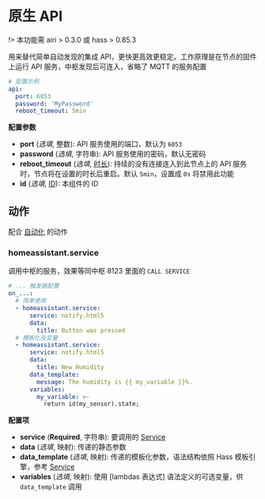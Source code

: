 # 原生 API

!> 本功能需 airi > 0.3.0 或 hass > 0.85.3

用来替代简单自动发现的集成 API，更快更高效更稳定。工作原理是在节点的固件上运行 API 服务，中枢发现后可连入，省略了 MQTT 的服务配置


```yaml
# 配置示例
api:
  port: 6053
  password: 'MyPassword'
  reboot_timeout: 5min
```

**配置参数**

- **port** (*选填*, 整数): API 服务使用的端口，默认为 `6053`
- **password** (*选填*, 字符串): API 服务使用的密码，默认无密码
- **reboot_timeout** (*选填*, [时长](mqtt/guides/configuration-types#时长)): 持续的没有连接连入到此节点上的 API 服务时，节点将在设置的时长后重启。默认 `5min`，设置成 `0s` 将禁用此功能
- **id** (*选填*, [ID](mqtt/guides/configuration-types#id)): 本组件的 ID



## 动作

配合 [自动化](mqtt/guides/automations) 的动作


### homeassistant.service


调用中枢的服务，效果等同中枢 8123 里面的  `CALL SERVICE`


```yaml
# ... 触发器配置
on_...:
  # 简单使用
  - homeassistant.service:
      service: notify.html5
      data:
        title: Button was pressed
  # 模板化及变量
  - homeassistant.service:
      service: notify.html5
      data:
        title: New Humidity
      data_template:
        message: The humidity is {{ my_variable }}%.
      variables:
        my_variable: >-
          return id(my_sensor).state;
```

**配置项**

- **service** (**Required**, 字符串): 要调用的 [Service](ctl/scripts/service-calls)
- **data** (*选填*, 映射): 传递的静态参数
- **data_template** (*选填*, 映射): 传递的模板化参数，语法结构依照 Hass 模板引擎，参考 [Service](ctl/scripts/service-calls)
- **variables** (*选填*, 映射): 使用 [lambdas 表达式] 语法定义的可选变量，供 `data_template` 调用 

